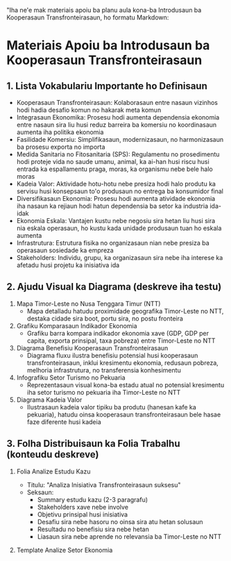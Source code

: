"Iha ne'e mak materiais apoiu ba planu aula kona-ba Introdusaun ba Kooperasaun Transfronteirasaun, ho formatu Markdown:

# Materiais Apoiu ba Introdusaun ba Kooperasaun Transfronteirasaun

## 1. Lista Vokabulariu Importante ho Definisaun

- Kooperasaun Transfronteirasaun: Kolaborasaun entre nasaun vizinhos hodi hadia desafio komun no hakarak meta komun
- Integrasaun Ekonomika: Prosesu hodi aumenta dependensia ekonomia entre nasaun sira liu husi reduz barreira ba komersiu no koordinasaun aumenta iha politika ekonomia
- Fasilidade Komersiu: Simplifikasaun, modernizasaun, no harmonizasaun ba prosesu exporta no importa
- Medida Sanitaria no Fitosanitaria (SPS): Regulamentu no prosedimentu hodi proteje vida no saude umanu, animal, ka ai-han husi riscu husi entrada ka espallamentu praga, moras, ka organismu nebe bele halo moras
- Kadeia Valor: Aktividade hotu-hotu nebe presiza hodi halo produtu ka servisu husi konsepsaun to'o produsaun no entrega ba konsumidor final
- Diversifikasaun Ekonomia: Prosesu hodi aumenta atividade ekonomia iha nasaun ka rejiaun hodi hatun dependensia ba setor ka industria ida-idak
- Ekonomia Eskala: Vantajen kustu nebe negosiu sira hetan liu husi sira nia eskala operasaun, ho kustu kada unidade produsaun tuan ho eskala aumenta
- Infrastrutura: Estrutura fisika no organizasaun nian nebe presiza ba operasaun sosiedade ka empreza
- Stakeholders: Individu, grupu, ka organizasaun sira nebe iha interese ka afetadu husi projetu ka inisiativa ida

## 2. Ajudu Visual ka Diagrama (deskreve iha testu)

1. Mapa Timor-Leste no Nusa Tenggara Timur (NTT)
   - Mapa detalladu hatudu proximidade geografika Timor-Leste no NTT, destaka cidade sira boot, portu sira, no postu fronteira
2. Grafiku Komparasaun Indikador Ekonomia
   - Grafiku barra kompara indikador ekonomia xave (GDP, GDP per capita, exporta prinsipal, taxa pobreza) entre Timor-Leste no NTT
3. Diagrama Benefisiu Kooperasaun Transfronteirasaun
   - Diagrama fluxu ilustra benefisiu potensial husi kooperasaun transfronteirasaun, inklui kresimentu ekonomia, redusaun pobreza, melhoria infrastrutura, no transferensia konhesimentu
4. Infografiku Setor Turismo no Pekuaria
   - Reprezentasaun visual kona-ba estadu atual no potensial kresimentu iha setor turismo no pekuaria iha Timor-Leste no NTT
5. Diagrama Kadeia Valor
   - Ilustrasaun kadeia valor tipiku ba produtu (hanesan kafe ka pekuaria), hatudu oinsa kooperasaun transfronteirasaun bele hasae faze diferente husi kadeia

## 3. Folha Distribuisaun ka Folia Trabalhu (konteudu deskreve)

1. Folia Analize Estudu Kazu
   - Titulu: "Analiza Inisiativa Transfronteirasaun suksesu"
   - Seksaun:
     * Summary estudu kazu (2-3 paragrafu)
     * Stakeholders xave nebe involve
     * Objetivu prinsipal husi inisiativa
     * Desafiu sira nebe hasoru no oinsa sira atu hetan solusaun
     * Resultadu no benefisiu sira nebe hetan
     * Liasaun sira nebe aprende no relevansia ba Timor-Leste no NTT

2. Template Analize Setor Ekonomia